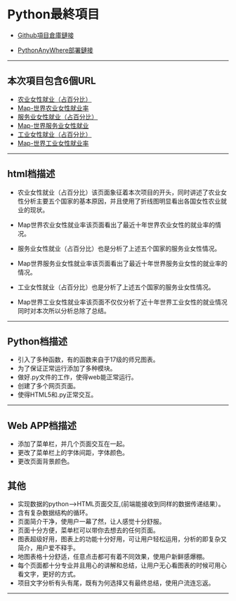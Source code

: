 # Python最終項目

- [Github項目倉庫鏈接](https://github.com/ldfc/2020python.end)

- [PythonAnyWhere部署鏈接](http://ldfckk.pythonanywhere.com/)

---------------------------------------------------------------------------

## 本次項目包含6個URL

- [农业女性就业（占百分比）](http://ldfckk.pythonanywhere.com/)
- [Map-世界农业女性就业率](http://ldfckk.pythonanywhere.com/1)
- [服务业女性就业（占百分比）](http://ldfckk.pythonanywhere.com/2)
- [Map-世界服务业女性就业](http://ldfckk.pythonanywhere.com/3)
- [工业女性就业（占百分比）](http://ldfckk.pythonanywhere.com/4)
- [Map-世界工业女性就业率](http://ldfckk.pythonanywhere.com/5)

---------------------------------------------------------------------------

## html档描述

- 农业女性就业（占百分比）该页面象征着本次项目的开头，同时讲述了农业女性分析主要五个国家的基本原因，并且使用了折线图明显看出各国女性农业就业的现状。

- Map世界农业女性就业率该页面看出了最近十年世界农业女性的就业率的情况。

- 服务业女性就业（占百分比）也是分析了上述五个国家的服务业女性情况。

- Map世界服务业女性就业率该页面看出了最近十年世界服务业女性的就业率的情况。

- 工业女性就业（占百分比）也是分析了上述五个国家的服务业女性情况。

- Map世界工业女性就业率该页面不仅仅分析了近十年世界工业女性的就业情况同时对本次所以分析总除了总结。

---------------------------------------------------------------------------

## Python档描述

- 引入了多种函数，有的函数来自于17级的师兄图表。
- 为了保证正常运行添加了多种模块。
- 做好.py文件的工作，使得web能正常运行。
- 创建了多个网页页面。
- 使得HTML5和.py正常交互。

-----------------------------------------------------------------------

## Web APP档描述

- 添加了菜单栏，并几个页面交互在一起。
- 更改了菜单栏上的字体间距，字体颜色。
- 更改页面背景颜色。

## 其他

- 实现数据的python——>HTML页面交互,(前端能接收到同样的数据传递结果）。
- 含有复杂数据结构的循环。
- 页面简介干净，使用户一幕了然，让人感觉十分舒服。
- 页面十分方便，菜单栏可以带你去想去的任何页面。
- 图表超级好用，图表上的功能十分好用，可让用户轻松运用，分析的即复杂又简介，用户爱不释手。
- 地图表格十分舒适，任意点击都可有着不同效果，使用户新鲜感爆棚。
- 每个页面都十分专业并且用心的讲解和总结，让用户无心看图表的时候可用心看文字，更好的方式。
- 项目文字分析有头有尾，既有为何选择又有最终总结，使用户流连忘返。

---------------------------------------------------------------------------------
